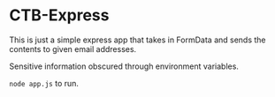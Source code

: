 # CTB-Express

This is just a simple express app that takes in FormData and sends the contents to given email addresses.

Sensitive information obscured through environment variables.

`node app.js` to run.